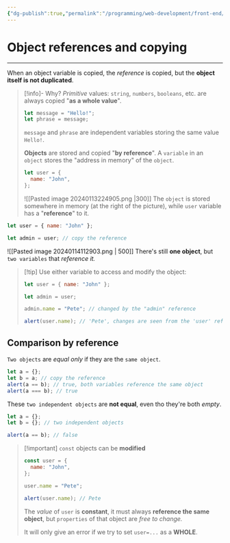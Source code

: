 ```yaml
---
{"dg-publish":true,"permalink":"/programming/web-development/front-end/javascript-vanilla/03-objects/02-object-references-and-copying/01-object-references-and-copying/","tags":["programming","webdevelopment","frontend","JavaScript"],"created":"2024-11-09T11:30:39.404+08:00"}
---
```



# Object references and copying

---

When an object variable is copied, the _reference_ is copied, but the **object itself is not duplicated**.

> [!info]- Why?
> _Primitive_ values: `string`, `numbers`, `booleans`, etc. are always copied "**as a whole value**".
>
> ```javascript
> let message = "Hello!";
> let phrase = message;
> ```
>
> `message` and `phrase` are independent variables storing the same value `Hello!`.
>
> **Objects** are stored and copied "**by reference**".
> A `variable` in an `object` stores the "address in memory" of the `object`.
>
> ```javascript
> let user = {
>   name: "John",
> };
> ```
>
> ![[Pasted image 20240113224905.png \|300]]
> The `object` is stored somewhere in memory (at the right of the picture), while `user` variable has a "**reference**" to it.

```javascript
let user = { name: "John" };

let admin = user; // copy the reference
```

![[Pasted image 20240114112903.png \| 500]]
There's still **one object**, but `two variables` that _reference it._

> [!tip] Use either variable to access and modify the object:
>
> ```javascript
> let user = { name: "John" };
>
> let admin = user;
>
> admin.name = "Pete"; // changed by the "admin" reference
>
> alert(user.name); // 'Pete', changes are seen from the 'user' reference
> ```

## Comparison by reference

`Two objects` are _equal only_ if they are the `same object`.

```javascript
let a = {};
let b = a; // copy the reference
alert(a == b); // true, both variables reference the same object
alert(a === b); // true
```

These `two independent objects` are **not equal**, even tho they're both _empty_.

```javascript
let a = {};
let b = {}; // two independent objects

alert(a == b); // false
```

> [!important] `const` objects can be **modified**
>
> ```javascript
> const user = {
>   name: "John",
> };
>
> user.name = "Pete";
>
> alert(user.name); // Pete
> ```
>
> The _value_ of `user` is **constant**, it must always **reference the same object**, but `properties` of that object are _free to change._
>
> It will only give an error if we try to set `user=...` as a **WHOLE**.
